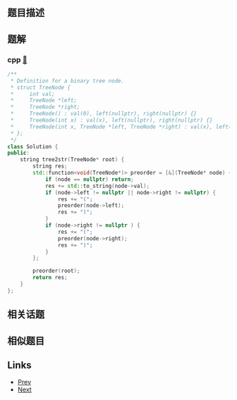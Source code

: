 
# [](https://leetcode-cn.com/problems/construct-string-from-binary-tree)

## 题目描述



## 题解

### cpp [🔗](construct-string-from-binary-tree.cpp) 
```cpp
/**
 * Definition for a binary tree node.
 * struct TreeNode {
 *     int val;
 *     TreeNode *left;
 *     TreeNode *right;
 *     TreeNode() : val(0), left(nullptr), right(nullptr) {}
 *     TreeNode(int x) : val(x), left(nullptr), right(nullptr) {}
 *     TreeNode(int x, TreeNode *left, TreeNode *right) : val(x), left(left), right(right) {}
 * };
 */
class Solution {
public:
    string tree2str(TreeNode* root) {
        string res;
        std::function<void(TreeNode*)> preorder = [&](TreeNode* node) {
            if (node == nullptr) return;
            res += std::to_string(node->val);
            if (node->left != nullptr || node->right != nullptr) {
                res += "(";
                preorder(node->left);
                res += ")";
            }
            if (node->right != nullptr ) {
                res += "(";
                preorder(node->right);
                res += ")";
            }
        };

        preorder(root);
        return res;
    }
};
```


## 相关话题



## 相似题目



## Links

- [Prev](../design-compressed-string-iterator/README.md) 
- [Next](../merge-two-binary-trees/README.md) 

